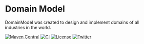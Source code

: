 # Domain Model

DomainModel was created to design and implement domains of all industries in the world.

[![Maven Central](https://maven-badges.herokuapp.com/maven-central/com.domain-model/domain-model/badge.svg)](https://maven-badges.herokuapp.com/maven-central/com.domain-model/domain-model)
[![CI](https://github.com/domain-model/domain-model/actions/workflows/ci.yml/badge.svg)](https://github.com/domain-model/domain-model/actions/workflows/ci.yml)
[![License](https://img.shields.io/badge/License-Apache%202.0-green.svg)](https://opensource.org/licenses/Apache-2.0)
[![Twitter](https://img.shields.io/twitter/url?style=social&url=https%3A%2F%2Ftwitter.com%2FDomain_Model)](https://twitter.com/domain_model)

